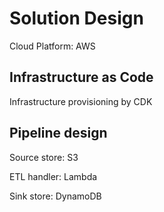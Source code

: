 # Solution Design

Cloud Platform: AWS

## Infrastructure as Code

Infrastructure provisioning by CDK

## Pipeline design

Source store: S3

ETL handler: Lambda

Sink store: DynamoDB